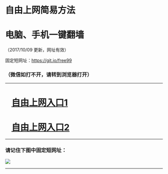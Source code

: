 ﻿# 自由上网简易方法

# 电脑、手机一键翻墙

（2017/10/09 更新，网址有效）

固定短网址：https://git.io/free99

### （微信如打不开，请转到浏览器打开）


***





# &nbsp;&nbsp; <a href="http://ft292561934.fwq-tz-1001.info/fwqtz01.html?t=100900110087 " target="_blank">自由上网入口1</a>
# &nbsp;&nbsp; <a href="http://ft2374418756.fwq-tz-1002.info/fwqtz02.html?t=10090015243 " target="_blank">自由上网入口2</a>
***

### 请记住下图中固定短网址：

<img src="https://s3-us-west-2.amazonaws.com/fwq-1001/yjfq-20170905okok.png" /> 


***

